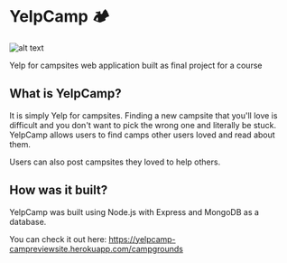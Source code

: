 # YelpCamp 🏕️

![alt text](https://i.imgur.com/O47EUfq.jpg)

Yelp for campsites web application built as final project for a course

## What is YelpCamp?

It is simply Yelp for campsites. Finding a new campsite that you'll love is difficult and you don't want to pick the wrong one and literally be stuck. YelpCamp allows users to find camps other users loved and read about them. 

Users can also post campsites they loved to help others.

## How was it built?

YelpCamp was built using Node.js with Express and MongoDB as a database.

You can check it out here: https://yelpcamp-campreviewsite.herokuapp.com/campgrounds
